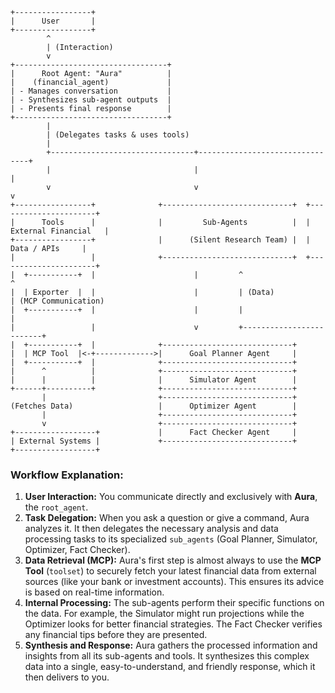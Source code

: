 ```
+-----------------+
|      User       |
+-----------------+
        ^
        | (Interaction)
        v
+----------------------------------+
|      Root Agent: "Aura"          |
|    (financial_agent)             |
| - Manages conversation           |
| - Synthesizes sub-agent outputs  |
| - Presents final response        |
+----------------------------------+
        |
        | (Delegates tasks & uses tools)
        |
        +--------------------------------+--------------------------------+
        |                                |                                |
        v                                v                                v
+-----------------+              +-----------------------------+  +----------------------+
|      Tools      |              |         Sub-Agents          |  | External Financial   |
+-----------------+              |      (Silent Research Team) |  |    Data / APIs     |
|                 |              +-----------------------------+  +----------------------+
|  +-----------+  |                      |         ^                         ^
|  | Exporter  |  |                      |         | (Data)                  | (MCP Communication)
|  +-----------+  |                      |         |                         |
|                 |                      v         +-------------------------+
|  +-----------+  |              +-----------------------------+
|  | MCP Tool  |<-+------------->|      Goal Planner Agent     |
|  +-----------+  |              +-----------------------------+
|      ^          |              +-----------------------------+
|      |          |              |      Simulator Agent        |
+------+----------+              +-----------------------------+
       |                         +-----------------------------+
(Fetches Data)                   |      Optimizer Agent        |
       |                         +-----------------------------+
       v                         +-----------------------------+
+------------------+             |      Fact Checker Agent     |
| External Systems |             +-----------------------------+
+------------------+

```

### **Workflow Explanation:**

1.  **User Interaction:** You communicate directly and exclusively with **Aura**, the `root_agent`.
2.  **Task Delegation:** When you ask a question or give a command, Aura analyzes it. It then delegates the necessary analysis and data processing tasks to its specialized `sub_agents` (Goal Planner, Simulator, Optimizer, Fact Checker).
3.  **Data Retrieval (MCP):** Aura's first step is almost always to use the **MCP Tool** (`toolset`) to securely fetch your latest financial data from external sources (like your bank or investment accounts). This ensures its advice is based on real-time information.
4.  **Internal Processing:** The sub-agents perform their specific functions on the data. For example, the Simulator might run projections while the Optimizer looks for better financial strategies. The Fact Checker verifies any financial tips before they are presented.
5.  **Synthesis and Response:** Aura gathers the processed information and insights from all its sub-agents and tools. It synthesizes this complex data into a single, easy-to-understand, and friendly response, which it then delivers to you.
